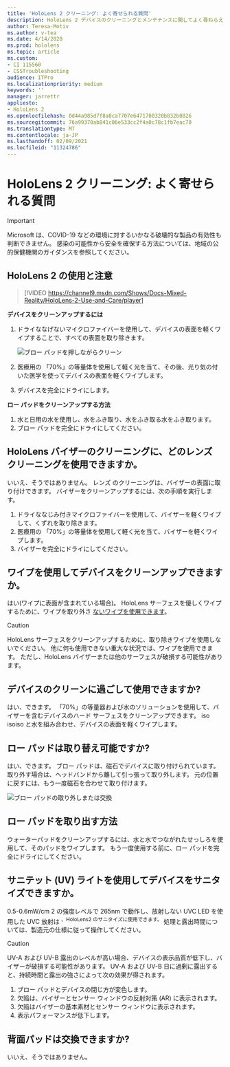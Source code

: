 ```yaml
---
title: 'HoloLens 2 クリーニング: よく寄せられる質問'
description: HoloLens 2 デバイスのクリーニングとメンテナンスに関してよく尋ねらえたすべての質問に対する最新の回答を取得します。
author: Teresa-Motiv
ms.author: v-tea
ms.date: 4/14/2020
ms.prod: hololens
ms.topic: article
ms.custom:
- CI 115560
- CSSTroubleshooting
audience: ITPro
ms.localizationpriority: medium
keywords: ''
manager: jarrettr
appliesto:
- HoloLens 2
ms.openlocfilehash: 0d44a985d7f8a0ca7707e6471700320b832b0826
ms.sourcegitcommit: 76a99370ab841c06e533cc2f4a0c78c1fb7eac70
ms.translationtype: MT
ms.contentlocale: ja-JP
ms.lasthandoff: 02/09/2021
ms.locfileid: "11324786"
---
```

# HoloLens 2 クリーニング: よく寄せられる質問

> [!IMPORTANT]  
> Microsoft は、COVID-19 などの環境に対するいかなる破壊的な製品の有効性も判断できません。 感染の可能性から安全を確保する方法については、地域の公的保健機関のガイダンスを参照してください。  

## HoloLens 2 の使用と注意

> [!VIDEO https://channel9.msdn.com/Shows/Docs-Mixed-Reality/HoloLens-2-Use-and-Care/player]

<!-- <iframe src="https://channel9.msdn.com/Shows/Docs-Mixed-Reality/HoloLens-2-Use-and-Care/player" width="960" height="540" allowFullScreen frameBorder="0" title="HoloLens 2 Use and Care - Microsoft Channel 9 Video"></iframe> -->

**デバイスをクリーンアップするには**

1. ドライななげないマイクロファイバーを使用して、デバイスの表面を軽くワイプすることで、すべての表面を取り除きます。

   ![ブロー パッドを押しながらクリーン](images/hl2-cleaning.png)

2. 医療用の 「70%」の等量体を使用して軽く光を当て、その後、光り気の付いた医学を使ってデバイスの表面を軽くワイプします。

3. デバイスを完全にドライにします。

**ロー パッドをクリーンアップする方法**

1. 水と日用の水を使用し、水をふき取り、水をふき取る水をふき取ります。
1. ブロー パッドを完全にドライにしてください。

## HoloLens バイザーのクリーニングに、どのレンズ クリーニングを使用できますか。

いいえ、そうではありません。 レンズ のクリーニングは、バイザーの表面に取り付けできます。 バイザーをクリーンアップするには、次の手順を実行します。  

1. ドライななじみ付きマイクロファイバーを使用して、バイザーを軽くワイプして、くずれを取り除きます。
1. 医療用の 「70%」の等量体を使用して軽く光を当て、バイザーを軽くワイプします。
1. バイザーを完全にドライにしてください。

## ワイプを使用してデバイスをクリーンアップできますか。

はい(ワイプに表面が含まれている場合)。 HoloLens サーフェスを優しくワイプするために、ワイプを取り外さ [ないワイプを使用できます](#hololens-2-use-and-care)。  

> [!CAUTION]  
> HoloLens サーフェスをクリーンアップするために、取り除きワイプを使用しないでください。 他に何も使用できない重大な状況では、ワイプを使用できます。 ただし、HoloLens バイザーまたは他のサーフェスが破損する可能性があります。

## デバイスのクリーンに過ごして使用できますか?

はい、できます。 「70%」の等量器および水のソリューションを使用して、バイザーを含むデバイスのハード サーフェスをクリーンアップできます。 iso isoiso と水を組み合わせ、デバイスの表面を軽くワイプします。

## ロー パッドは取り替え可能ですか?

はい、できます。 ブロー パッドは、磁石でデバイスに取り付けられています。 取り外す場合は、ヘッドバンドから離して引っ張って取り外します。 元の位置に戻すには、もう一度磁石を合わせて取り付けます。

![ブロー パッドの取り外しまたは交換](images/hololens2-remove-browpad.png)

## ロー パッドを取り出す方法

ウォーターパッドをクリーンアップするには、水と水でつながれたせっしろを使用して、そのパッドをワイプします。 もう一度使用する前に、ロー パッドを完全にドライにしてください。

## サニテット (UV) ライトを使用してデバイスをサニタイズできますか。

0.5-0.6mW/cm 2 の強度レベルで 265nm で動作し、放射しない UVC LED を使用した UVC 放射は <sup> 、HoloLens2 のサニタイズに使用できます。 </sup> 処理と露出時間については、製造元の仕様に従って操作してください。

> [!CAUTION]  
> UV-A および UV-B 露出のレベルが高い場合、デバイスの表示品質が低下し、バイザーが破損する可能性があります。 UV-A および UV-B 日に過剰に露出すると、持続時間と露出の強さによって次の効果が得されます。
>  
> 1. ブロー パッドとデバイスの閉じ方が変色します。
> 1. 欠陥は、バイザーとセンサー ウィンドウの反射対策 (AR) に表示されます。
> 1. 欠陥はバイザーの基本素材とセンサー ウィンドウに表示されます。
> 1. 表示パフォーマンスが低下します。

## 背面パッドは交換できますか?

いいえ、そうではありません。
